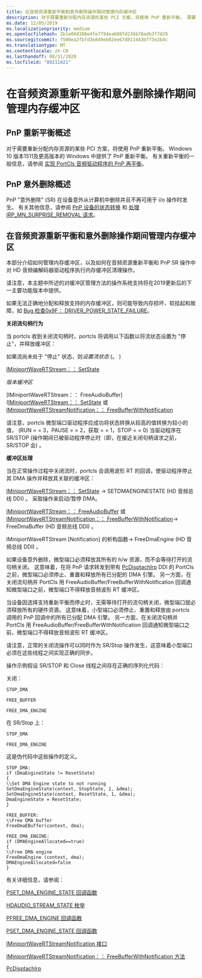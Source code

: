 ```yaml
---
title: 在音频资源重新平衡和意外删除操作期间管理内存缓冲区
description: 对于需要重新分配内存资源的某些 PCI 方案，将使用 PnP 重新平衡。 需要正确管理内存缓冲区以避免出现问题。
ms.date: 12/05/2019
ms.localizationpriority: medium
ms.openlocfilehash: 2b1e068308e4fe7794ea608fd236b78adb3f7d29
ms.sourcegitcommit: f500ea2fbfd3e849eb82ee67d011443bff3e2b4c
ms.translationtype: MT
ms.contentlocale: zh-CN
ms.lasthandoff: 08/31/2020
ms.locfileid: "89211421"
---
```

# <a name="managing-memory-buffers-during-audio-resource-rebalance-and-surprise-removal-operations"></a>在音频资源重新平衡和意外删除操作期间管理内存缓冲区

## <a name="pnp-rebalance-overview"></a>PnP 重新平衡概述

对于需要重新分配内存资源的某些 PCI 方案，将使用 PnP 重新平衡。 Windows 10 版本1511及更高版本的 Windows 中提供了 PnP 重新平衡。 有关重新平衡的一般信息，请参阅 [实现 PortCls 音频驱动程序的 PnP 再平衡](implement-pnp-rebalance-for-portcls-audio-drivers.md)。

## <a name="pnp-surprise-removal-overview"></a>PnP 意外删除概述

PnP "意外删除" (SR) 在设备意外从计算机中删除并且不再可用于 i/o 操作时发生。 有关其他信息，请参阅 [PnP 设备的状态转换](../kernel/state-transitions-for-pnp-devices.md) 和 [处理 IRP_MN_SURPRISE_REMOVAL 请求](../kernel/handling-an-irp-mn-surprise-removal-request.md)。

## <a name="managing-memory-buffers-during-audio-resource-rebalance-and-surprise-removal-operations"></a>在音频资源重新平衡和意外删除操作期间管理内存缓冲区

本部分介绍如何管理内存缓冲区，以及如何在音频资源重新平衡和 PnP SR 操作中对 HD 音频编解码器驱动程序执行内存缓冲区清理操作。

请注意，本主题中所述的对缓冲区管理方法的操作系统支持将在2019更新后的下一主要功能版本中提供。

如果无法正确地分配和释放支持的内存缓冲区，则可能导致内存损坏、软挂起和故障，如 [Bug 检查0x9F： DRIVER_POWER_STATE_FAILURE](../debugger/bug-check-0x9f--driver-power-state-failure.md)。


**关闭流句柄行为**

当 portcls 收到关闭流句柄时，portcls 将调用以下函数以将流状态设置为 "停止"，并释放缓冲区：

如果流尚未处于 "停止" 状态，则*设置流状态* (。 ) 

[IMiniportWaveRTStream：： SetState](/previous-versions/windows/hardware/drivers/ff536756(v=vs.85))

*版本缓冲区*  

[IMiniportWaveRTStream：： FreeAudioBuffer] ([IMiniportWaveRTStream：： SetState](https://docs.microsoft.com/previous-versions/windows/hardware/drivers/ff536756(v=vs.85)) 或 [IMiniportWaveRTStreamNotification：： FreeBufferWithNotification](/windows-hardware/drivers/ddi/portcls/nf-portcls-iminiportwavertstreamnotification-freebufferwithnotification)

请注意，portcls 微型端口驱动程序应成功将状态转换从较高的值转换为较小的值， (RUN = = 3，PAUSE = = 2，获取 = = 1，STOP = = 0) 当驱动程序在 SR/STOP (操作期间已被驱动程序停止时（即，在接近关闭句柄请求之前，SR/STOP 会) 。

**缓冲区处理**

当在正常操作过程中关闭流时，portcls 会调用波形 RT 的回调，使驱动程序停止其 DMA 操作并释放其关联的缓冲区：

[IMiniportWaveRTStream：： SetState](/previous-versions/windows/hardware/drivers/ff536756(v=vs.85)) -> SETDMAENGINESTATE (HD 音频总线 DDI) 。 采取操作来启动/暂停 DMA。

[IMiniportWaveRTStream：： FreeAudioBuffer](/windows-hardware/drivers/ddi/portcls/nf-portcls-iminiportwavertstream-freeaudiobuffer) 或 [IMiniportWaveRTStreamNotification：： FreeBufferWithNotification](/windows-hardware/drivers/ddi/portcls/nf-portcls-iminiportwavertstreamnotification-freebufferwithnotification)-> FreeDmaBuffer (HD 音频总线 DDI) 。

IMiniportWaveRTStream [Notification] 的析构函数-> FreeDmaEngine (HD 音频总线 DDI) 。 

如果设备意外删除，微型端口必须释放其所有的 h/w 资源，而不会等待打开的流句柄关闭。 这意味着，在将 PnP 请求转发到带有 [PcDisptachIrp](/windows-hardware/drivers/ddi/portcls/nf-portcls-pcdispatchirp) DDI 的 PortCls 之前，微型端口必须停止、重置和释放所有已分配的 DMA 引擎。 另一方面，在关闭流句柄并 PortCls 用 FreeAudioBuffer/FreeBufferWithNotification 回调通知微型端口之前，微型端口不得释放音频波形 RT 缓冲区。

当设备因选择支持重新平衡而停止时，无需等待打开的流句柄关闭，微型端口就必须释放所有的硬件资源。 这意味着，小型端口必须停止、重置和释放由 portcls 调用的 PnP 回调中的所有已分配 DMA 引擎。 另一方面，在关闭流句柄并 PortCls 用 FreeAudioBuffer/FreeBufferWithNotification 回调通知微型端口之前，微型端口不得释放音频波形 RT 缓冲区。

请注意，正常的关闭流操作可以同时作为 SR/Stop 操作发生，这意味着小型端口必须在这些线程之间实现正确的同步。

操作示例假设 SR/STOP 和 Close 线程之间存在正确的序列化代码：


关闭：

```
STOP_DMA

FREE_BUFFER

FREE_DMA_ENGINE
```

在 SR/Stop 上：

```
STOP_DMA

FREE_DMA_ENGINE
```

这是伪代码中这些操作的定义。

```
STOP_DMA:
if (DmaEngineState != ResetState)
{
\\Set DMA Engine state to not running
SetDmaEngineState(context, StopState, 1, &dma);
SetDmaEngineState(context, ResetState, 1, &dma);
DmaEngineState = ResetState;
}
```


```
FREE_BUFFER:
\\Free DMA buffer
FreeDmaEBuffer(context, dma);
```


```
FREE_DMA_ENGINE:
if (DMAEngineAllocated==true)
{
\\Free DMA engine
FreeDmaEngine (context, dma);
DMAEngineAllocated=false
}
```

有关详细信息，请参阅：

[PSET_DMA_ENGINE_STATE 回调函数](/windows-hardware/drivers/ddi/hdaudio/nc-hdaudio-pset_dma_engine_state)

[HDAUDIO_STREAM_STATE 枚举](/windows-hardware/drivers/ddi/hdaudio/ne-hdaudio-_hdaudio_stream_state)

[PFREE_DMA_ENGINE 回调函数](/windows-hardware/drivers/ddi/hdaudio/nc-hdaudio-pfree_dma_engine)

[PSET_DMA_ENGINE_STATE 回调函数](/windows-hardware/drivers/ddi/hdaudio/nc-hdaudio-pset_dma_engine_state)

[IMiniportWaveRTStreamNotification 接口](/windows-hardware/drivers/ddi/portcls/nn-portcls-iminiportwavertstreamnotification)

[IMiniportWaveRTStreamNotification：： FreeBufferWithNotification 方法](/windows-hardware/drivers/ddi/portcls/nf-portcls-iminiportwavertstreamnotification-freebufferwithnotification)

[PcDisptachIrp](/windows-hardware/drivers/ddi/portcls/nf-portcls-pcdispatchirp)